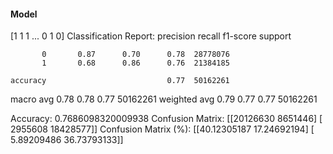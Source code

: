 #### Model
[1 1 1 ... 0 1 0]
Classification Report:
              precision    recall  f1-score   support

           0       0.87      0.70      0.78  28778076
           1       0.68      0.86      0.76  21384185

    accuracy                           0.77  50162261
   macro avg       0.78      0.78      0.77  50162261
weighted avg       0.79      0.77      0.77  50162261

Accuracy: 0.7686098320009938
Confusion Matrix:
[[20126630  8651446]
 [ 2955608 18428577]]
Confusion Matrix (%):
[[40.12305187 17.24692194]
 [ 5.89209486 36.73793133]]
